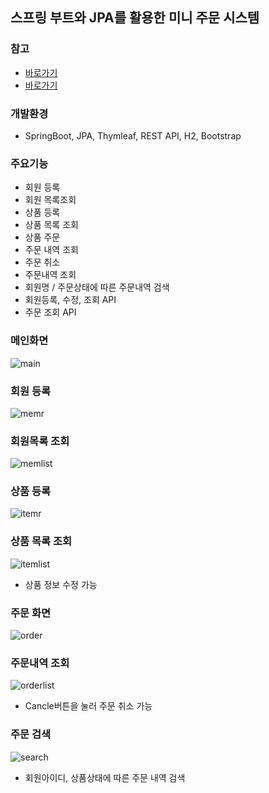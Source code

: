 ## 스프링 부트와 JPA를 활용한 미니 주문 시스템

### 참고
- [바로가기](https://www.inflearn.com/course/%EC%8A%A4%ED%94%84%EB%A7%81%EB%B6%80%ED%8A%B8-JPA-%ED%99%9C%EC%9A%A9-1/dashboard)
- [바로가기](https://www.inflearn.com/course/%EC%8A%A4%ED%94%84%EB%A7%81%EB%B6%80%ED%8A%B8-JPA-API%EA%B0%9C%EB%B0%9C-%EC%84%B1%EB%8A%A5%EC%B5%9C%EC%A0%81%ED%99%94#)


### 개발환경
- SpringBoot, JPA, Thymleaf, REST API, H2, Bootstrap

### 주요기능
- 회원 등록
- 회원 목록조회
- 상품 등록
- 상품 목록 조회
- 상품 주문
- 주문 내역 조회
- 주문 취소
- 주문내역 조회
- 회원명 / 주문상태에 따른 주문내역 검색
- 회원등록, 수정, 조회 API
- 주문 조회 API

### 메인화면
![main](./image/main.PNG)

### 회원 등록
![memr](./image/memr.PNG)

### 회원목록 조회
![memlist](./image/memlist.PNG)

### 상품 등록
![itemr](./image/itemr.PNG)

### 상품 목록 조회
![itemlist](./image/itemlist.PNG)
- 상품 정보 수정 가능

### 주문 화면
![order](./image/order.PNG)

### 주문내역 조회
![orderlist](./image/orderlist.PNG)
- Cancle버튼을 눌러 주문 취소 가능

### 주문 검색
![search](./image/search.PNG)
- 회원아이디, 상품상태에 따른 주문 내역 검색

